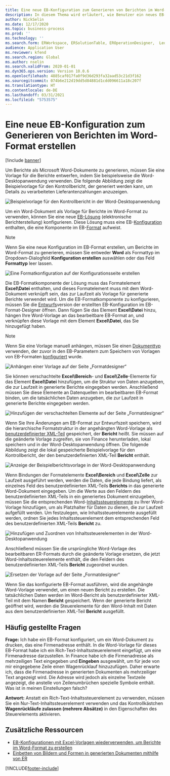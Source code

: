 ```yaml
---
title: Eine neue EB-Konfiguration zum Generieren von Berichten im Word-Format erstellen
description: In diesem Thema wird erläutert, wie Benutzer ein neues EB-Format (elektronische Berichterstellung) konfigurieren können, um Berichte als Microsoft Word-Dokumente zu generieren.
author: NickSelin
ms.date: 12/17/2020
ms.topic: business-process
ms.prod: ''
ms.technology: ''
ms.search.form: ERWorkspace, ERSolutionTable, EROperationDesigner,  LedgerJournalTable, LedgerJournalTransVendPaym
audience: Application User
ms.reviewer: kfend
ms.search.region: Global
ms.author: nselin
ms.search.validFrom: 2020-01-01
ms.dyn365.ops.version: Version 10.0.6
ms.openlocfilehash: 4885caf017fa0f9d36d293fa32aad53c21d3f162
ms.sourcegitcommit: 074b6e212d19dd5d84881d1cdd096611a18c207f
ms.translationtype: HT
ms.contentlocale: de-DE
ms.lasthandoff: 03/31/2021
ms.locfileid: "5753575"
---
```

# <a name="design-a-new-er-configuration-to-generate-reports-in-word-format"></a>Eine neue EB-Konfiguration zum Generieren von Berichten im Word-Format erstellen

[!include [banner](../includes/banner.md)]

Um Berichte als Microsoft Word-Dokumente zu generieren, müssen Sie eine Vorlage für die Berichte entwerfen, indem Sie beispielsweise die Word-Desktopanwendung verwenden. Die folgende Abbildung zeigt die Beispielvorlage für den Kontrollbericht, der generiert werden kann, um Details zu verarbeiteten Lieferantenzahlungen anzuzeigen.

![Beispielvorlage für den Kontrollbericht in der Word-Desktopanwendung](./media/er-design-configuration-word-image1.png)

Um ein Word-Dokument als Vorlage für Berichte im Word-Format zu verwenden, können Sie eine neue [EB-](general-electronic-reporting.md)[Lösung](er-quick-start1-new-solution.md) (elektronische Berichterstellung) konfigurieren. Diese Lösung muss eine EB-[Konfiguration](general-electronic-reporting.md#Configuration) enthalten, die eine Komponente im EB-[Format](general-electronic-reporting.md#FormatComponentOutbound) aufweist.

> [!NOTE]
> Wenn Sie eine neue Konfiguration im EB-Format erstellen, um Berichte im Word-Format zu generieren, müssen Sie entweder **Word** als Formattyp im Dropdown-Dialogfeld **Konfiguration erstellen** auswählen oder das Feld **Formattyp** leer lassen.

![Eine Formatkonfiguration auf der Konfigurationsseite erstellen](./media/er-design-configuration-word-image2.gif)

Die EB-Formatkomponente der Lösung muss das Formatelement **Excel\\Datei** enthalten, und dieses Formatelement muss mit dem Word-Dokument verknüpft sein, das zur Laufzeit als Vorlage für generierte Berichte verwendet wird. Um die EB-Formatkomponente zu konfigurieren, müssen Sie die [Entwurfs](general-electronic-reporting.md#component-versioning)version der erstellten EB-Konfiguration im EB-Format-Designer öffnen. Dann fügen Sie das Element **Excel\\Datei** hinzu, hängen Ihre Word-Vorlage an das bearbeitbare EB-Format an, und verknüpfen diese Vorlage mit dem Element **Excel\\Datei**, das Sie hinzugefügt haben.

> [!NOTE]
> Wenn Sie eine Vorlage manuell anhängen, müssen Sie einen [Dokumenttyp](https://docs.microsoft.com/dynamics365/fin-ops-core/fin-ops/organization-administration/configure-document-management#configure-document-types) verwenden, der zuvor in den EB-Parametern zum Speichern von Vorlagen von EB-Formaten [konfiguriert](electronic-reporting-er-configure-parameters.md#parameters-to-manage-documents) wurde.

![Anhängen einer Vorlage auf der Seite „Formatdesigner“](./media/er-design-configuration-word-image3.gif)

Sie können verschachtelte **Excel\\Bereich**- und **Excel\\Zelle**-Elemente für das Element **Excel\\Datei** hinzufügen, um die Struktur von Daten anzugeben, die zur Laufzeit in generierte Berichte eingegeben werden. Anschließend müssen Sie diese Elemente an Datenquellen im bearbeitbaren EB-Format binden, um die tatsächlichen Daten anzugeben, die zur Laufzeit in generierte Berichte eingegeben werden.

![Hinzufügen der verschachtelten Elemente auf der Seite „Formatdesigner“](./media/er-design-configuration-word-image4.gif)

Wenn Sie Ihre Änderungen am EB-Format zur Entwurfszeit speichern, wird die hierarchische Formatstruktur in der angehängten Word-Vorlage als [benutzerdefinierter XML-Teil](https://docs.microsoft.com/visualstudio/vsto/custom-xml-parts-overview?view=vs-2019) gespeichert, der **Bericht** heißt. Sie müssen auf die geänderte Vorlage zugreifen, sie von Finance herunterladen, lokal speichern und in der Word-Desktopanwendung öffnen. Die folgende Abbildung zeigt die lokal gespeicherte Beispielvorlage für den Kontrollbericht, der den benutzerdefinierten XML-Teil **Bericht** enthält.

![Anzeige der Beispielberichtsvorlage in der Word-Desktopanwendung](./media/er-design-configuration-word-image5.gif)

Wenn Bindungen der Formatelemente **Excel\\Bereich** und **Excel\\Zelle** zur Laufzeit ausgeführt werden, werden die Daten, die jede Bindung liefert, als einzelnes Feld des benutzerdefinierten XML-Teils **Berichts** in das generierte Word-Dokument eingegeben. Um die Werte aus den Feldern des benutzerdefinierten XML-Teils in ein generiertes Dokument einzugeben, müssen Sie die entsprechenden Word-[Inhaltssteuerelemente](https://docs.microsoft.com/office/client-developer/word/content-controls-in-word) zu Ihrer Word-Vorlage hinzufügen, um als Platzhalter für Daten zu dienen, die zur Laufzeit aufgefüllt werden. Um festzulegen, wie Inhaltssteuerelemente ausgefüllt werden, ordnen Sie jedes Inhaltssteuerelement dem entsprechenden Feld des benutzerdefinierten XML-Teils **Bericht** zu.

![Hinzufügen und Zuordnen von Inhaltssteuerelementen in der Word-Desktopanwendung](./media/er-design-configuration-word-image6.gif)

Anschließend müssen Sie die ursprüngliche Word-Vorlage des bearbeitbaren ER-Formats durch die geänderte Vorlage ersetzen, die jetzt Word-Inhaltssteuerelemente enthält, die den Feldern des benutzerdefinierten XML-Teils **Bericht** zugeordnet wurden.

![Ersetzen der Vorlage auf der Seite „Formatdesigner“](./media/er-design-configuration-word-image7.gif)

Wenn Sie das konfigurierte EB-Format ausführen, wird die angehängte Word-Vorlage verwendet, um einen neuen Bericht zu erstellen. Die tatsächlichen Daten werden im Word-Bericht als benutzerdefinierter XML-Teil mit dem Namen **Bericht** gespeichert. Wenn der generierte Bericht geöffnet wird, werden die Steuerelemente für den Word-Inhalt mit Daten aus dem benutzerdefinierten XML-Teil **Bericht** ausgefüllt.

## <a name="frequently-asked-questions"></a>Häufig gestellte Fragen

**Frage:** Ich habe ein EB-Format konfiguriert, um ein Word-Dokument zu drucken, das eine Firmenadresse enthält. In die Word-Vorlage für dieses EB-Format habe ich ein Rich-Text-Inhaltssteuerelement eingefügt, um eine Firmenadresse darzustellen. In Finance habe ich die Firmenadresse als mehrzeiligen Text eingegeben und **Eingeben** ausgewählt, um für jede von mir eingegebene Zeile einen Wagenrücklauf hinzuzufügen. Daher erwarte ich, dass die Firmenadresse in generierten Dokumenten als mehrzeiliger Text angezeigt wird. Die Adresse wird jedoch als einzelne Textzeile angezeigt, die anstelle von Zeilenumbrüchen spezielle Symbole enthält. Was ist in meinen Einstellungen falsch?

**Antwort:** Anstatt ein Rich-Text-Inhaltssteuerelement zu verwenden, müssen Sie ein Nur-Text-Inhaltssteuerelement verwenden und das Kontrollkästchen **Wagenrückläufe zulassen (mehrere Absätze)** in den Eigenschaften des Steuerelements aktivieren.

## <a name="additional-resources"></a>Zusätzliche Ressourcen

- [EB-Konfigurationen mit Excel-Vorlagen wiederverwenden, um Berichte im Word-Format zu erstellen](./tasks/er-design-configuration-word-2016-11.md)
- [Einbetten von Bildern und Formen in generierten Dokumenten mithilfe von ER](electronic-reporting-embed-images-shapes.md#embed-an-image-in-a-word-document)


[!INCLUDE[footer-include](../../../includes/footer-banner.md)]